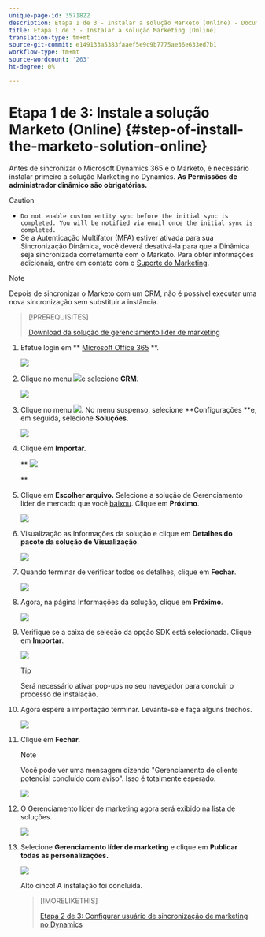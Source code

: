 ```yaml
---
unique-page-id: 3571822
description: Etapa 1 de 3 - Instalar a solução Marketo (Online) - Documentação do produto - Documentação do produto
title: Etapa 1 de 3 - Instalar a solução Marketing (Online)
translation-type: tm+mt
source-git-commit: e149133a5383faaef5e9c9b7775ae36e633ed7b1
workflow-type: tm+mt
source-wordcount: '263'
ht-degree: 0%

---
```



# Etapa 1 de 3: Instale a solução Marketo (Online) {#step-of-install-the-marketo-solution-online}

Antes de sincronizar o Microsoft Dynamics 365 e o Marketo, é necessário instalar primeiro a solução Marketing no Dynamics. **As Permissões de administrador dinâmico são obrigatórias.**

>[!CAUTION]
>
>* `Do not enable custom entity sync before the initial sync is completed. You will be notified via email once the initial sync is completed.`
>* Se a Autenticação Multifator (MFA) estiver ativada para sua Sincronização Dinâmica, você deverá desativá-la para que a Dinâmica seja sincronizada corretamente com o Marketo. Para obter informações adicionais, entre em contato com o [Suporte do Marketing](http://nation.marketo.com/community/support_solutions).

>



>[!NOTE]
>
>Depois de sincronizar o Marketo com um CRM, não é possível executar uma nova sincronização sem substituir a instância.

>[!PREREQUISITES]
>
>[Download da solução de gerenciamento líder de marketing](../../../../../product-docs/crm-sync/microsoft-dynamics-sync/sync-setup/download-the-marketo-lead-management-solution.md)

1. Efetue login em ** [Microsoft Office 365](https://login.microsoftonline.com/) **.

   ![](assets/image2015-3-16-15-3a58-3a55.png)

1. Clique no menu ![](assets/image2015-3-16-16-3a1-3a13.png)e selecione **CRM**.

   ![](assets/image2015-3-16-16-3a0-3a10.png)

1. Clique no menu ![](assets/image2015-5-13-10-3a5-3a8.png). No menu suspenso, selecione **Configurações **e, em seguida, selecione **Soluções**.

   ![](assets/image2015-5-13-10-3a4-3a1.png)

1. Clique em **Importar.**

   ** ![](assets/image2015-3-19-8-3a34-3a8.png)

   **

1. Clique em **Escolher arquivo.** Selecione a solução de Gerenciamento líder de mercado que você  [baixou](../../../../../product-docs/crm-sync/microsoft-dynamics-sync/sync-setup/download-the-marketo-lead-management-solution.md). Clique em **Próximo**.

   ![](assets/image2015-10-9-14-3a44-3a14.png)

1. Visualização as Informações da solução e clique em **Detalhes do pacote da solução de Visualização**.

   ![](assets/image2015-10-9-15-3a4-3a16.png)

1. Quando terminar de verificar todos os detalhes, clique em **Fechar**.

   ![](assets/image2015-10-9-14-3a57-3a3.png)

1. Agora, na página Informações da solução, clique em **Próximo**.

   ![](assets/image2015-10-9-14-3a59-3a24.png)

1. Verifique se a caixa de seleção da opção SDK está selecionada. Clique em **Importar**.

   ![](assets/image2015-10-9-15-3a7-3a12.png)

   >[!TIP]
   >
   >Será necessário ativar pop-ups no seu navegador para concluir o processo de instalação.

1. Agora espere a importação terminar. Levante-se e faça alguns trechos.

   ![](assets/image2015-3-11-11-3a34-3a9.png)

1. Clique em **Fechar.**

   >[!NOTE]
   >
   >Você pode ver uma mensagem dizendo &quot;Gerenciamento de cliente potencial concluído com aviso&quot;. Isso é totalmente esperado.

   ![](assets/image2015-3-13-9-3a54-3a39.png)

1. O Gerenciamento líder de marketing agora será exibido na lista de soluções.

   ![](assets/image2015-3-19-8-3a40-3a38.png)

1. Selecione **Gerenciamento líder de marketing** e clique em **Publicar todas as personalizações.**

   ![](assets/image2015-3-19-8-3a41-3a21.png)

   Alto cinco! A instalação foi concluída.

   >[!MORELIKETHIS]
   >
   >[Etapa 2 de 3: Configurar usuário de sincronização de marketing no Dynamics](step-2-of-3-set-up.md)
